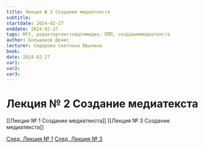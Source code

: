 ```yaml
---
title: Лекция № 2 Создание медиатекста
subtitle: 
startdate: 2024-02-27
enddate: 2024-02-27
tags: МГУ, редактортекстовдлямедиа, ППП, созданиемедиатекста
author: Большаков Денис
lecturer: Сидорова Светлана Юрьевна
book: 
date: 2024-02-27
var1: 
var2: 
var3:
---
```

# Лекция № 2 Создание медиатекста





[[Лекция № 1 Создание медиатекста]] [[Лекция № 3 Создание медиатекста]]

[След. Лекция № 1](https://github.com/denisbolshakoff/MSU/blob/main/Создание%20медиатекста/Лекция%20№%201%20Создание%20медиатекста.md)        [След. Лекция № 3](https://github.com/denisbolshakoff/MSU/blob/main/Создание%20медиатекста/Лекция%20№%203%20Создание%20медиатекста.md)